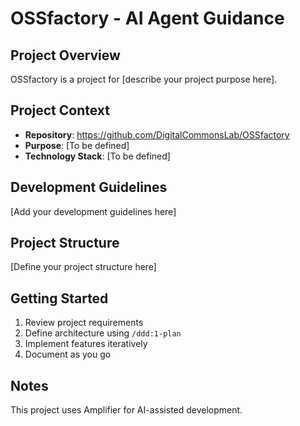 # OSSfactory - AI Agent Guidance

## Project Overview

OSSfactory is a project for [describe your project purpose here].

## Project Context

- **Repository**: https://github.com/DigitalCommonsLab/OSSfactory
- **Purpose**: [To be defined]
- **Technology Stack**: [To be defined]

## Development Guidelines

[Add your development guidelines here]

## Project Structure

[Define your project structure here]

## Getting Started

1. Review project requirements
2. Define architecture using `/ddd:1-plan`
3. Implement features iteratively
4. Document as you go

## Notes

This project uses Amplifier for AI-assisted development.
